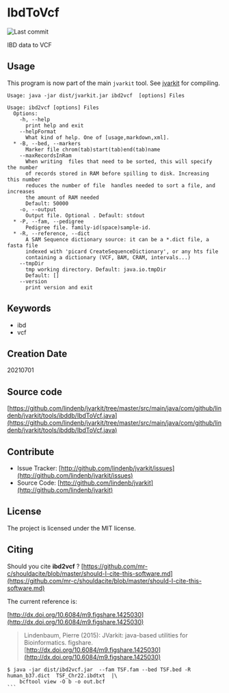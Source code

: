 # IbdToVcf

![Last commit](https://img.shields.io/github/last-commit/lindenb/jvarkit.png)

IBD data to VCF


## Usage


This program is now part of the main `jvarkit` tool. See [jvarkit](JvarkitCentral.md) for compiling.


```
Usage: java -jar dist/jvarkit.jar ibd2vcf  [options] Files

Usage: ibd2vcf [options] Files
  Options:
    -h, --help
      print help and exit
    --helpFormat
      What kind of help. One of [usage,markdown,xml].
  * -B, --bed, --markers
      Marker file chrom(tab)start(tab)end(tab)name
    --maxRecordsInRam
      When writing  files that need to be sorted, this will specify the number 
      of records stored in RAM before spilling to disk. Increasing this number 
      reduces the number of file  handles needed to sort a file, and increases 
      the amount of RAM needed
      Default: 50000
    -o, --output
      Output file. Optional . Default: stdout
  * -P, --fam, --pedigree
      Pedigree file. family-id(space)sample-id.
  * -R, --reference, --dict
      A SAM Sequence dictionary source: it can be a *.dict file, a fasta file 
      indexed with 'picard CreateSequenceDictionary', or any hts file 
      containing a dictionary (VCF, BAM, CRAM, intervals...)
    --tmpDir
      tmp working directory. Default: java.io.tmpDir
      Default: []
    --version
      print version and exit

```


## Keywords

 * ibd
 * vcf



## Creation Date

20210701

## Source code 

[https://github.com/lindenb/jvarkit/tree/master/src/main/java/com/github/lindenb/jvarkit/tools/ibddb/IbdToVcf.java](https://github.com/lindenb/jvarkit/tree/master/src/main/java/com/github/lindenb/jvarkit/tools/ibddb/IbdToVcf.java)


## Contribute

- Issue Tracker: [http://github.com/lindenb/jvarkit/issues](http://github.com/lindenb/jvarkit/issues)
- Source Code: [http://github.com/lindenb/jvarkit](http://github.com/lindenb/jvarkit)

## License

The project is licensed under the MIT license.

## Citing

Should you cite **ibd2vcf** ? [https://github.com/mr-c/shouldacite/blob/master/should-I-cite-this-software.md](https://github.com/mr-c/shouldacite/blob/master/should-I-cite-this-software.md)

The current reference is:

[http://dx.doi.org/10.6084/m9.figshare.1425030](http://dx.doi.org/10.6084/m9.figshare.1425030)

> Lindenbaum, Pierre (2015): JVarkit: java-based utilities for Bioinformatics. figshare.
> [http://dx.doi.org/10.6084/m9.figshare.1425030](http://dx.doi.org/10.6084/m9.figshare.1425030)



````
$ java -jar dist/ibd2vcf.jar  --fam TSF.fam --bed TSF.bed -R human_b37.dict  TSF_Chr22.ibdtxt  |\
	bcftool view -O b -o out.bcf
```


